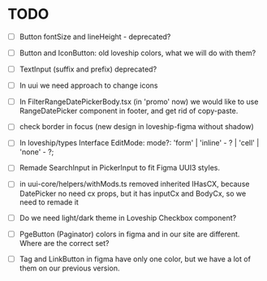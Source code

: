 # TODO
- [ ] Button fontSize and lineHeight - deprecated?
- [ ] Button and IconButton: old loveship colors, what we will do with them?
- [ ] TextInput (suffix and prefix) deprecated?
- [ ] In uui we need approach to change icons
- [ ] In FilterRangeDatePickerBody.tsx (in 'promo' now) we would like to use RangeDatePicker component in footer, and get rid of copy-paste.
- [ ] check border in focus (new design in loveship-figma without shadow)
- [ ] In loveship/types Interface EditMode: mode?: 'form' | 'inline' - ? | 'cell' | 'none' - ?;
- [ ] Remade SearchInput in PickerInput to fit Figma UUI3 styles.
- [ ] in uui-core/helpers/withMods.ts removed inherited IHasCX, because DatePicker no need cx props, but it has inputCx and BodyCx, so we need to remade it
- [ ] Do we need light/dark theme in Loveship Checkbox component? 
- [ ] PgeButton (Paginator) colors in figma and in our site are different. Where are the correct set?
- [ ] Tag and LinkButton in figma have only one color, but we have a lot of them on our previous version.

